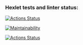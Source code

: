 ### Hexlet tests and linter status:
[![Actions Status](https://github.com/Maroosha/python-project-lvl2/workflows/hexlet-check/badge.svg)](https://github.com/Maroosha/python-project-lvl2/actions)

[![Maintainability](https://api.codeclimate.com/v1/badges/a99a88d28ad37a79dbf6/maintainability)](https://github.com/Maroosha/python-project-lvl2/actions)

[![Actions Status](https://github.com/Maroosha/python-project-lvl1/workflows/run-linter/badge.svg)](https://github.com/Maroosha/python-project-lvl2/actions)
